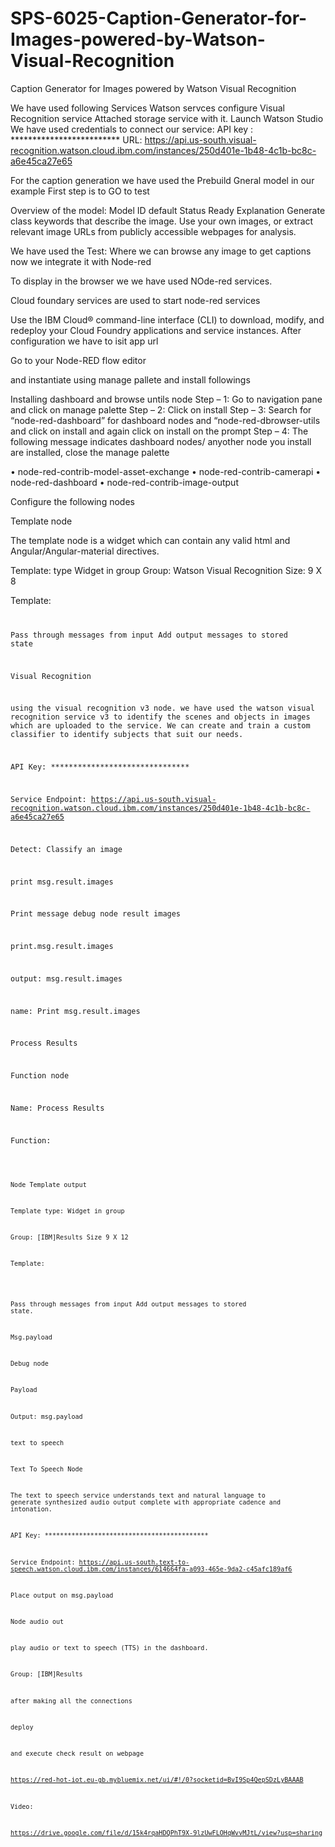 # SPS-6025-Caption-Generator-for-Images-powered-by-Watson-Visual-Recognition
Caption Generator for Images powered by  Watson Visual Recognition

We have used following Services
Watson servces
configure Visual Recognition service
Attached storage service with it.
Launch Watson Studio
We have used credentials to connect our service:
API key : *************************
URL: https://api.us-south.visual-recognition.watson.cloud.ibm.com/instances/250d401e-1b48-4c1b-bc8c-a6e45ca27e65

For the caption generation we have used the Prebuild Gneral model in our example
First step is to GO to test

Overview of the model:
Model ID	default
Status		Ready
Explanation	Generate class keywords that describe the image. Use your own images, or extract relevant image URLs from publicly accessible webpages for analysis.

We have used the Test:
Where we can browse any image to get captions
now we integrate it with Node-red

To display in the browser we we have used NOde-red services. 

Cloud foundary services are used to start node-red services

Use the IBM Cloud® command-line interface (CLI) to download, modify, and redeploy your Cloud Foundry applications and service instances.
After configuration we have to isit app url 

Go to your Node-RED flow editor

and instantiate using manage pallete and install followings

Installing dashboard and browse untils node 
Step – 1: Go to navigation pane and click on manage palette
Step – 2: Click on install
Step – 3: Search for “node-red-dashboard” for dashboard nodes and “node-red-dbrowser-utils and click on install and again click on install on the prompt
Step – 4: The following message indicates dashboard nodes/ anyother node you install are installed, close the manage palette

•	node-red-contrib-model-asset-exchange
•	node-red-contrib-camerapi
•	node-red-dashboard
•	node-red-contrib-image-output


Configure the following nodes

Template node

The template node is a widget which can contain any valid html and Angular/Angular-material directives.

Template: type Widget in group
Group: Watson Visual Recognition
Size: 9 X 8

Template:
<CODE>

Pass through messages from input
Add output messages to stored state

Visual Recognition

using the visual recognition v3 node.
we have used the watson visual recognition service v3 to identify the scenes and objects in images which are uploaded to the service.
We can create and train a custom classifier to identify subjects that suit our needs.

API Key: *******************************

 Service Endpoint: 
https://api.us-south.visual-recognition.watson.cloud.ibm.com/instances/250d401e-1b48-4c1b-bc8c-a6e45ca27e65

 Detect:  Classify an image
 
print msg.result.images

Print message debug node result images

print.msg.result.images

output: msg.result.images

name: Print msg.result.images

Process Results

Function node

Name: Process Results


Function:

<CODE>


Node Template output

Template type: Widget in group

Group: [IBM]Results
Size 9 X 12

Template: 
<div ng-bind-html="msg.template"></div>


Pass through messages from input
Add output messages to stored state.

Msg.payload

Debug node

Payload 

Output: msg.payload


text to speech

Text To Speech Node


The text to speech service understands text and natural language to generate synthesized audio output complete with appropriate cadence and intonation.


API Key: *******************************************

Service Endpoint: https://api.us-south.text-to-speech.watson.cloud.ibm.com/instances/614664fa-a093-465e-9da2-c45afc189af6

Place output on msg.payload

Node audio out

play audio or text to speech (TTS) in the dashboard.

Group: [IBM]Results


after making all the connections

deploy

and execute check result on webpage


https://red-hot-iot.eu-gb.mybluemix.net/ui/#!/0?socketid=BvI9Sp4QepSDzLyBAAAB

Video:

https://drive.google.com/file/d/15k4rqaHDQPhT9X-9lzUwFLOHqWvvMJtL/view?usp=sharing
